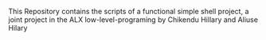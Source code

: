 This Repository contains the scripts of a functional simple shell project, a joint project in the ALX low-level-programing by Chikendu Hillary and Aliuse Hilary
